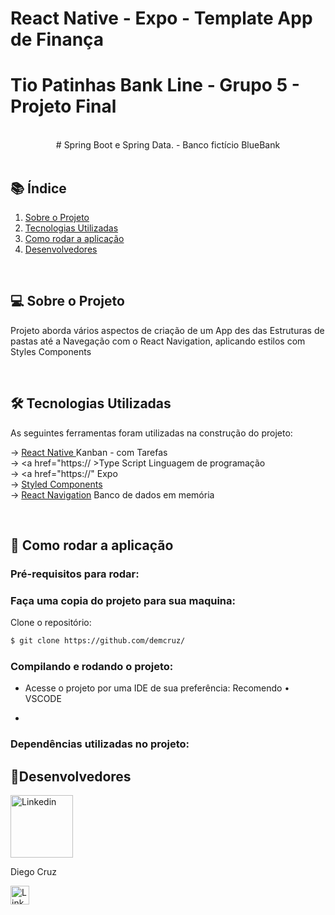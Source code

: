 # React Native - Expo - Template App de Finança


# Tio Patinhas Bank Line - Grupo 5 - Projeto Final

<br>
<div align=center>   
# Spring Boot e Spring Data. - Banco fictício BlueBank 

</div><br>

## 📚 Índice
 1. [Sobre o Projeto](#projeto)
 2. [Tecnologias Utilizadas](#tecnologias)
 3. [Como rodar a aplicação ](#testes)
 5. [Desenvolvedores](#Devs)



<div id='projeto'/>
<br>

## 💻 Sobre o Projeto

Projeto aborda vários aspectos de criação de um App des das Estruturas de pastas até a Navegação com o React Navigation, aplicando 
estilos com Styles Components


<div id='tecnologias'/>
<br>

## 🛠 Tecnologias Utilizadas

As seguintes ferramentas foram utilizadas na construção do projeto:

&rarr; <a href="https://trello.com/b/qrTwVK2H/patinhas-bank-line-trabalho-final-ibm-blue-academy"> React Native </a> Kanban - com Tarefas  <br>
&rarr; <a href="https:// >Type Script</a> Linguagem de programação <br>
&rarr; <a href="https://"</a> Expo <br>
&rarr; <a href="http://">Styled Components</a><br>
&rarr; <a href="http://">React Navigation</a> Banco de dados em memória <br>




<div id='testes'/>

<br>

## 👷 Como rodar a aplicação 

### Pré-requisitos para rodar:

### Faça uma copia do projeto para sua maquina:

Clone o repositório:
```bash
$ git clone https://github.com/demcruz/
```

### Compilando e rodando o projeto:
- Acesse o projeto por uma IDE de sua preferência:  Recomendo • VSCODE 

- 

### Dependências utilizadas no projeto:






## 🤖Desenvolvedores 


<div style="position: relative;">
<a href="https://www.linkedin.com/in/diegodemcruz/">
<img src="https://user-images.githubusercontent.com/41333369/140586211-b5503ac9-324b-40ab-9037-cebcadf3b401.png" width="100px" alt="Linkedin" />
</a>
<p>Diego Cruz<p/> 
<a href="https://www.linkedin.com/in/diegodemcruz/"> 
<img src="https://user-images.githubusercontent.com/41333369/140587199-8b58e111-96c8-4e2c-aa25-488cf69da45f.png" width="30px" alt="Linkedin" /> 
</a>
<div/>
 
